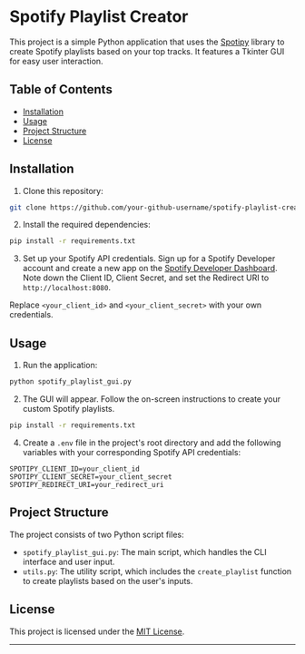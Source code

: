 # Spotify Playlist Creator

This project is a simple Python application that uses the [Spotipy](https://spotipy.readthedocs.io/en/2.19.0/) library
to create Spotify playlists based on your top tracks. It features a Tkinter GUI for easy user interaction.

## Table of Contents

- [Installation](#installation)
- [Usage](#usage)
- [Project Structure](#project-structure)
- [License](#license)

## Installation

1. Clone this repository:

```bash
git clone https://github.com/your-github-username/spotify-playlist-creator.git
```

2. Install the required dependencies:

```bash
pip install -r requirements.txt
```

3. Set up your Spotify API credentials. Sign up for a Spotify Developer account and create a new app on
   the [Spotify Developer Dashboard](https://developer.spotify.com/dashboard/applications). Note down the Client ID,
   Client Secret, and set the Redirect URI to `http://localhost:8080`.

Replace `<your_client_id>` and `<your_client_secret>` with your own credentials.

## Usage

1. Run the application:

```bash
python spotify_playlist_gui.py
```

2. The GUI will appear. Follow the on-screen instructions to create your custom Spotify playlists.

```bash
pip install -r requirements.txt
```

4. Create a `.env` file in the project's root directory and add the following variables with your corresponding Spotify
   API credentials:

```env
SPOTIPY_CLIENT_ID=your_client_id
SPOTIPY_CLIENT_SECRET=your_client_secret
SPOTIPY_REDIRECT_URI=your_redirect_uri
```

## Project Structure

The project consists of two Python script files:

- `spotify_playlist_gui.py`: The main script, which handles the CLI interface and user input.
- `utils.py`: The utility script, which includes the `create_playlist` function to create playlists based on the user's
  inputs.

## License

This project is licensed under the [MIT License](LICENSE).

---
